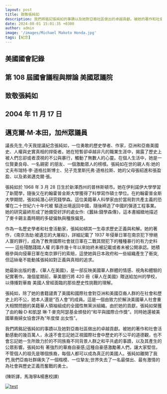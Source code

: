 ```yaml
---
layout: post
title: 致敬張純如
description: 我們將銘記張純如的事蹟以及她對亞裔社區做出的卓越貢獻。被她的著作和社會活動感動的幾百萬人，永遠不會忘記她正視國際社會中歷史的不公平的道德觀，也不會忘記她一生所致力於的不同族裔不同背景人群之和平共處的事蹟，以及其產生的公眾影響。
date: 2024-08-01 15:01:35 +0300
author: admin
image: '/images/Michael Makoto Honda.jpg'
tags: [紀念]
---
```

## 美國國會記錄

## 第 108 屆國會議程與辯論 美國眾議院

## 致敬張純如

## 2004 年 11 月 17 日 

## 邁克爾·M·本田，加州眾議員

議長先生,今天我提議紀念張純如，一位勇敢的歷史學者、作家，亞洲和亞裔美國史、人權與史實真相的捍衛者。她在短暫卻卓越非凡的職業生涯中，揭露了歷史上被人們忘卻或者漠視的不公與暴行，觸動了無數人的心靈。在個人生活中，她是一位賢妻良母、一名親密 的朋友、一個激勵眾人的榜樣。張純如在世的親人有:她的丈夫布瑞特·李·道格拉斯博士、兒子克里斯托弗·道格拉斯、她的父母張紹進和張盈盈、以及弟弟邁克爾·張。 

張純如於 1968 年 3 月 28 日生於新澤西州的普林斯頓市。她在伊利諾伊大學學習了新聞學，隨後又在約翰霍普金斯大學獲得了科學寫作碩士學位。在約翰霍普金斯大學期間，張如純潛心研究錢學森。這位美籍華人科學家由於當局對共產主義的恐懼在二十世紀六十年代被 驅逐出境返回中國，隨後締造了中國的彈道工程事業。她的研究最終形成了她備受好評的處女作:《蠶絲:錢學森傳》，這本書細緻地描述了麥卡錫主義時期的多疑偏執與種族偏見。 

作為一名歷史學者和社會活動家，張純如傾其一生尋求歷史正義與和解。她的著作，《南京浩劫:被遺忘的大屠殺》，詳細記載了 1937 年侵華日軍在南京犯下慘絕人寰的罪行，成為了教育國際社會就日軍在二戰其間犯下的種種暴行的有力史料 —— 這些殘酷踐踏人權 的事件幾十年以來始終未被記載或者未被公開承認。她積極參與向侵華日軍在南京罪行的索賠，這使她與日本政府和一些組織產生了衝突, 但這絲毫不能動搖張純如對正義與真相的追求。 

她最新出版的書，《華人在美國》，是一部反映美國華人群體的情感、視角和體驗的紀實著作。幾個星期前，華美銀行將 420 冊《華人在美國》贈送給加州的學校，以傳播對華裔 美國人曾經面臨的那些歷史性挑戰的理解。 

張純如，除了她的書籍譴責了美國和國際社會對亞洲和美國亞裔人群的在社會和歷史上的不公，她本人還是“百人會”的成員。這是一個由致力於解決美國華人社會重大相關問題的美籍華人領袖組成的全國性無黨派組織。由於她的貢獻，張純如榮獲了由約翰·D·和凱瑟 琳·T·麥克阿瑟基金頒發的“和平與國際合作獎”。同時她還被美國華裔婦女協會評為“年度傑 出女性”。 

我們將銘記張純如的事蹟以及她對亞裔社區做出的卓越貢獻。被她的著作和社會活動感動的幾百萬人，永遠不會忘記她正視國際社會中歷史的不公平的道德觀，也不會忘記她一生所致力於的不同族裔不同背景人群之和平共處的事蹟，以及其產生的公眾影響。張純如有 著強烈的華裔自豪感;這種自豪感激勵著人們，讓大家堅信，不管個人的祖先是哪個族裔，每個人都可以成為真正的美國人。張純如離開了我們,我們亞裔社群痛失了一個楷模、一位摯友;世界失去了一名最傑出、最有激情的為社會與歷史正義而奮戰的勇士。 

(陳昕譯，馬海寧&楊惠校譯) 




<a href="https://en.irischanglabs.com/pdf/5_Michael Honda.pdf" target="_blank">
  <img src="https://en.irischanglabs.com/images/5_Michael Honda.png" alt="test" title="点击查看PDF">
</a>
